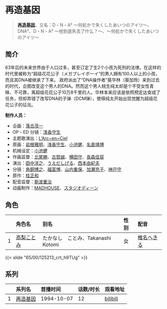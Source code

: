 # 再造基因


> <u>**[再造基因](https://bgm.tv/subject/3751)**</u>，又名：D・N・A² 〜何処かで失くしたあいつのアイツ〜、DNA²、D・N・A² ～他到底失去了什么？～、～何処かで失くしたあいつのアイツ～

## 简介

63年后的未来世界由于人口过多，甚至订定了生2个小孩为死刑的法律。在这样的时代里被称为“超级花花公子（メガプレイボーイ”的男人拥有100人以上的小孩，而且其DNA被继承了下来。
政府派出了“DNA操作者”葵华林（葵加玲）来到过去的时代，企图改变这个男人的DNA。然而这个男人桃生纯太却是个不受女性青睐、不可靠，离超级花花公子10万8千里的人。华林本来应该是依照预定达查成了任务，但却弄错了改写DNA的子弹（DCM弹），使得纯太开始出现觉醒为超级花花公子的征兆。

**制作人员：**
- 企画：[落合茂一](https://bgm.tv/person/585)
- OP・ED 分镜：[浅香守生](https://bgm.tv/person/40)
- 主题歌演出：[L'Arc~en~Ciel](https://bgm.tv/person/15746)
- 原画：[岩根雅明](https://bgm.tv/person/12160)、[浅香守生](https://bgm.tv/person/40)、[小池健](https://bgm.tv/person/1425)、[名倉靖博](https://bgm.tv/person/1459)
- 机械设定：[小池健](https://bgm.tv/person/1425)
- 作画监督：[北尾勝](https://bgm.tv/person/3214)、[古賀誠](https://bgm.tv/person/1191)、[横田守](https://bgm.tv/person/1132)、[長森佳容](https://bgm.tv/person/1640)
- 演出：[田中洋之](https://bgm.tv/person/3327)、[うえだしげる](https://bgm.tv/person/502)、[西本由紀夫](https://bgm.tv/person/1447)
- 分镜：[角銅博之](https://bgm.tv/person/631)、[福富博](https://bgm.tv/person/311)、[山内重保](https://bgm.tv/person/801)、[加瀬充子](https://bgm.tv/person/1251)、[神戸守](https://bgm.tv/person/1047)
- 原作：[桂正和](https://bgm.tv/person/244)
- 配音监督：[斯波重治](https://bgm.tv/person/269)
- 动画制作：[MADHOUSE](https://bgm.tv/person/603)、[スタジオディーン](https://bgm.tv/person/181)

## 角色

|     |   角色名   |   别名  | 性别 |  配音  |
|:--- |:------  |:----      |:---  |:--   |
| 1 | [高梨ことみ](https://bgm.tv/character/125213) | たかなし　ことみ、Takanashi Kotomi | 女 | [椎名へきる](https://bgm.tv/person/4203) |

{{< slide "65/00/125213_crt_h9TUg" >}}

## 系列

|     |   系列名   |   首播时间  | 话数/时长  | 观看地址 |
|:---  |:------    |:----      |:---       |:---  |
| 1 |[再造基因](https://bgm.tv/subject/3751)| 1994-10-07 | 12 | [bilibili](https://www.bilibili.com/bangumi/play/ep115983)  |



